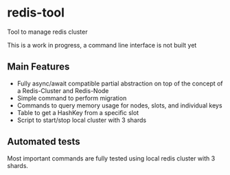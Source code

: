 # redis-tool
Tool to manage redis cluster


This is a work in progress, a command line interface is not built yet


## Main Features

- Fully async/await compatible partial abstraction on top of the concept of a Redis-Cluster and Redis-Node
- Simple command to perform migration
- Commands to query memory usage for nodes, slots, and individual keys
- Table to get a HashKey from a specific slot
- Script to start/stop local cluster with 3 shards


## Automated tests

Most important commands are fully tested using local redis cluster with 3 shards.




